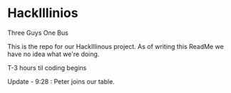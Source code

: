 HackIllinios
============

Three Guys One Bus

This is the repo for our HackIllinous project. As of writing this ReadMe we have no idea what we're doing.

T-3 hours til coding begins

Update - 9:28 : Peter joins our table.

